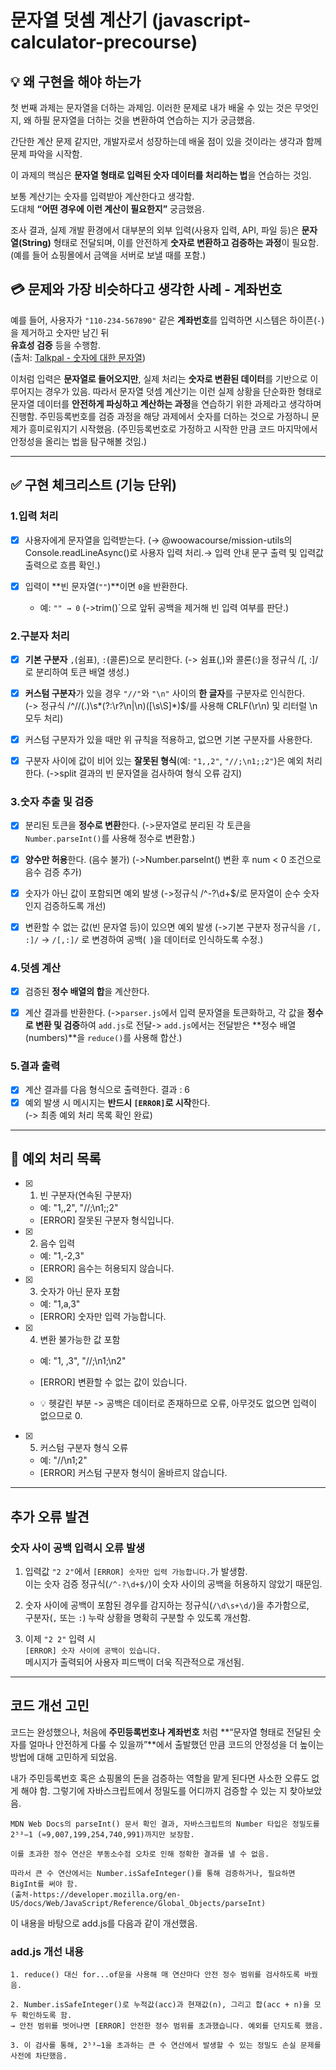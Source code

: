 # 문자열 덧셈 계산기 (javascript-calculator-precourse)


## 💡 왜 구현을 해야 하는가
첫 번째 과제는 문자열을 더하는 과제임. 이러한 문제로 내가 배울 수 있는 것은 무엇인지, 왜 하필 문자열을 더하는 것을 변환하여 연습하는 지가 궁금했음.

간단한 계산 문제 같지만, 개발자로서 성장하는데 배울 점이 있을 것이라는 생각과 함께 문제 파악을 시작함. 

이 과제의 핵심은 **문자열 형태로 입력된 숫자 데이터를 처리하는 법**을 연습하는 것임. 

보통 계산기는 숫자를 입력받아 계산한다고 생각함.  
도대체 **“어떤 경우에 이런 계산이 필요한지”** 궁금했음.

조사 결과, 실제 개발 환경에서 대부분의 외부 입력(사용자 입력, API, 파일 등)은  **문자열(String)** 형태로 전달되며, 이를 안전하게 **숫자로 변환하고 검증하는 과정**이 필요함. (예를 들어 쇼핑몰에서 금액을 서버로 보낼 때를 포함.)


## 💳 문제와 가장 비슷하다고 생각한 사례 - 계좌번호
예를 들어, 사용자가 `"110-234-567890"` 같은 **계좌번호**를 입력하면 시스템은 하이픈(`-`)을 제거하고 숫자만 남긴 뒤  
**유효성 검증** 등을 수행함.  
(출처: [Talkpal - 숫자에 대한 문자열](https://talkpal.ai/ko/grammar/%EC%88%AB%EC%9E%90%EC%97%90-%EB%8C%80%ED%95%9C-%EB%AC%B8%EC%9E%90%EC%97%B4/))

이처럼 입력은 **문자열로 들어오지만**,  실제 처리는 **숫자로 변환된 데이터**를 기반으로 이루어지는 경우가 있음.  따라서 문자열 덧셈 계산기는 이런 실제 상황을 단순화한 형태로  문자열 데이터를 **안전하게 파싱하고 계산하는 과정**을 연습하기 위한 과제라고 생각하며 진행함. 주민등록번호를 검증 과정을 해당 과제에서 숫자를 더하는 것으로 가정하니 문제가 흥미로워지기 시작했음. (주민등록번호로 가정하고 시작한 만큼 코드 마지막에서 안정성을 올리는 법을 탐구해볼 것임.)

---

## ✅ 구현 체크리스트 (기능 단위)

### 1️.입력 처리
- [x] 사용자에게 문자열을 입력받는다. 
(→ @woowacourse/mission-utils의 Console.readLineAsync()로 사용자 입력 처리.→ 입력 안내 문구 출력 및 입력값 출력으로 흐름 확인.)

- [x] 입력이 **빈 문자열(`""`)**이면 `0`을 반환한다.  
  - 예: `"" → 0`
  (->trim()`으로 앞뒤 공백을 제거해 빈 입력 여부를 판단.)

### 2️.구분자 처리
- [x] **기본 구분자** `,`(쉼표), `:`(콜론)으로 분리한다.
(-> 쉼표(,)와 콜론(:)을 정규식 /[, :]/로 분리하여 토큰 배열 생성.)

- [x] **커스텀 구분자**가 있을 경우 `"//"`와 `"\n"` 사이의 **한 글자**를 구분자로 인식한다.  
(-> 정규식 /^\/\/(.)\s*(?:\r?\n|\\n)([\s\S]*)$/를 사용해 CRLF(\r\n) 및 리터럴 \n 모두 처리)

- [x] 커스텀 구분자가 있을 때만 위 규칙을 적용하고, 없으면 기본 구분자를 사용한다.

- [x] 구분자 사이에 값이 비어 있는 **잘못된 형식**(예: `"1,,2"`, `"//;\n1;;2"`)은 예외 처리한다.
(->split 결과의 빈 문자열을 검사하여 형식 오류 감지)

### 3.숫자 추출 및 검증
- [x] 분리된 토큰을 **정수로 변환**한다.
(->문자열로 분리된 각 토큰을 `Number.parseInt()`를 사용해 정수로 변환함.)

- [x] **양수만 허용**한다. (음수 불가)
(->Number.parseInt() 변환 후 num < 0 조건으로 음수 검증 추가)

- [x] 숫자가 아닌 값이 포함되면 예외 발생 
(->정규식 /^-?\\d+$/로 문자열이 순수 숫자인지 검증하도록 개선)


- [x] 변환할 수 없는 값(빈 문자열 등)이 있으면 예외 발생  (->기본 구분자 정규식을 `/[, :]/` → `/[,:]/` 로 변경하여 공백(` `)을 데이터로 인식하도록 수정.)

### 4.덧셈 계산
- [x] 검증된 **정수 배열의 합**을 계산한다.  
- [x] 계산 결과를 반환한다.
(->`parser.js`에서 입력 문자열을 토큰화하고, 각 값을 **정수로 변환 및 검증**하여 `add.js`로 전달-> `add.js`에서는 전달받은 **정수 배열(numbers)**을 `reduce()`를 사용해 합산.)


### 5.결과 출력
- [x] 계산 결과를 다음 형식으로 출력한다. 결과 : 6
- [x] 예외 발생 시 메시지는 **반드시 `[ERROR]`로 시작**한다.  
(-> 최종 예외 처리 목록 확인 완료)

---

## 🚨 예외 처리 목록

- [x] 1. 빈 구분자(연속된 구분자)  
   - 예: "1,,2", "//;\n1;;2"  
   - [ERROR] 잘못된 구분자 형식입니다.

- [x] 2. 음수 입력  
   - 예: "1,-2,3"  
   - [ERROR] 음수는 허용되지 않습니다.

- [x] 3. 숫자가 아닌 문자 포함  
   - 예: "1,a,3"  
   - [ERROR] 숫자만 입력 가능합니다.

- [x] 4. 변환 불가능한 값 포함  
   - 예: "1, ,3", "//;\n1;\n2"  
   - [ERROR] 변환할 수 없는 값이 있습니다.

   - 💡 헷갈린 부분 -> 공백은 데이터로 존재하므로 오류,
아무것도 없으면 입력이 없으므로 0.

- [x] 5. 커스텀 구분자 형식 오류  
   - 예: "//\n1;2"  
   - [ERROR] 커스텀 구분자 형식이 올바르지 않습니다.

---

## 추가 오류 발견 
### 숫자 사이 공백 입력시 오류 발생
1. 입력값 `"2 2"`에서 `[ERROR] 숫자만 입력 가능합니다.`가 발생함.  
   이는 숫자 검증 정규식(`/^-?\d+$/`)이 숫자 사이의 공백을 허용하지 않았기 때문임.  

2. 숫자 사이에 공백이 포함된 경우를 감지하는 정규식(`/\d\s+\d/`)을 추가함으로,  
   구분자(`,` 또는 `:`) 누락 상황을 명확히 구분할 수 있도록 개선함.  

3. 이제 `"2 2"` 입력 시  
   `[ERROR] 숫자 사이에 공백이 있습니다.`  
   메시지가 출력되어 사용자 피드백이 더욱 직관적으로 개선됨.

---

## 코드 개선 고민
코드는 완성했으나, 처음에 **주민등록번호나 계좌번호** 처럼 **“문자열 형태로 전달된 숫자를 얼마나 안전하게 다룰 수 있을까”**에서 출발했던 만큼 코드의 안정성을 더 높이는 방법에 대해 고민하게 되었음.  

내가 주민등록번호 혹은 쇼핑몰의 돈을 검증하는 역할을 맡게 된다면 사소한 오류도 없게 해야 함.
그렇기에 자바스크립트에서 정밀도를 어디까지 검증할 수 있는 지 찾아보았음.

```
MDN Web Docs의 parseInt() 문서 확인 결과, 자바스크립트의 Number 타입은 정밀도를 2⁵³−1 (≈9,007,199,254,740,991)까지만 보장함. 

이를 초과한 정수 연산은 부동소수점 오차로 인해 정확한 결과를 낼 수 없음.

따라서 큰 수 연산에서는 Number.isSafeInteger()를 통해 검증하거나, 필요하면 BigInt를 써야 함.
(출처-https://developer.mozilla.org/en-US/docs/Web/JavaScript/Reference/Global_Objects/parseInt)
```

이 내용을 바탕으로 add.js를 다음과 같이 개선했음.

### add.js 개선 내용
```
1. reduce() 대신 for...of문을 사용해 매 연산마다 안전 정수 범위를 검사하도록 바꿨음.

2. Number.isSafeInteger()로 누적값(acc)과 현재값(n), 그리고 합(acc + n)을 모두 확인하도록 함.
→ 안전 범위를 벗어나면 [ERROR] 안전한 정수 범위를 초과했습니다. 예외를 던지도록 했음.

3. 이 검사를 통해, 2⁵³−1을 초과하는 큰 수 연산에서 발생할 수 있는 정밀도 손실 문제를 사전에 차단했음.
```